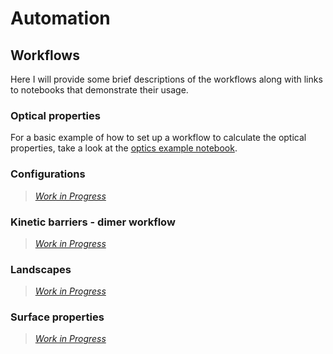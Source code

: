 # Automation

## Workflows

Here I will provide some brief descriptions of the workflows along with links to notebooks that demonstrate their usage.

### Optical properties

For a basic example of how to set up a workflow to calculate the optical properties, take a look at the [optics example notebook](optics_example.ipynb).

### Configurations

> [_Work in Progress_](../../figures/moss_fire.gif)

### Kinetic barriers - dimer workflow

> [_Work in Progress_](../../figures/moss_fire.gif)

### Landscapes

> [_Work in Progress_](../../figures/moss_fire.gif)

### Surface properties

> [_Work in Progress_](../../figures/moss_fire.gif)

